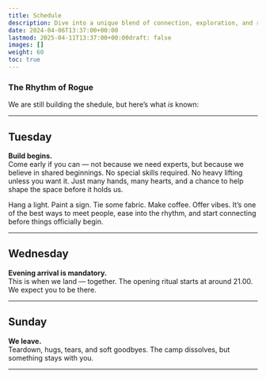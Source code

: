 ```yaml
---
title: Schedule
description: Dive into a unique blend of connection, exploration, and rope artistry at Rogue Rope Camp edition. Our program is meticulously designed to foster intimacy, learning, and shared experiences, ensuring a memorable and enriching journey for all participants.
date: 2024-04-06T13:37:00+00:00
lastmod: 2025-04-11T13:37:00+00:00draft: false
images: []
weight: 60
toc: true
---
```


### The Rhythm of Rogue

We are still building the shedule, but here’s what *is* known:

---

## Tuesday  
**Build begins.**  
Come early if you can — not because we need experts, but because we believe in shared beginnings. No special skills required. No heavy lifting unless you want it. Just many hands, many hearts, and a chance to help shape the space before it holds us.

Hang a light. Paint a sign. Tie some fabric. Make coffee. Offer vibes.
It’s one of the best ways to meet people, ease into the rhythm, and start connecting before things officially begin.

---

## Wednesday  
**Evening arrival is mandatory.**  
This is when we land — together. The opening ritual starts at around 21.00. We expect you to be there.

---

## Sunday  
**We leave.**  
Teardown, hugs, tears, and soft goodbyes. The camp dissolves, but something stays with you.

---


